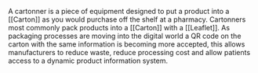 A cartonner is a piece of equipment designed to put a product into a [[Carton]] as you would purchase off the shelf at a pharmacy.
Cartonners most commonly pack products into a [[Carton]] with a [[Leaflet]]. 
As packaging processes are moving into the digital world a QR code on the carton with the same information is becoming more accepted, this allows manufacturers to reduce waste, reduce processing cost and allow patients access to a dynamic product information system.
